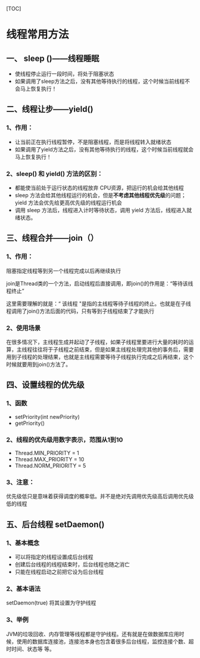 [TOC]

# 线程常用方法

## 一、 sleep ()——线程睡眠

- 使线程停止运行一段时间，将处于阻塞状态
- 如果调用了sleep方法之后，没有其他等待执行的线程，这个时候当前线程不会马上恢复执行！



## 二、线程让步——yield()  

###   1、作用：

- 让当前正在执行线程暂停，不是阻塞线程，而是将线程转入就绪状态
- 如果调用了yield方法之后，没有其他等待执行的线程，这个时候当前线程就会马上恢复执行！

### 2、sleep() 和 yield() 方法的区别：

- 都能使当前处于运行状态的线程放弃 CPU资源，把运行的机会给其他线程
- sleep 方法会给其他线程运行的机会，但是**不考虑其他线程优先级**的问题；yield 方法会优先给更高优先级的线程运行机会
- 调用 sleep 方法后，线程进入计时等待状态，调用 yield 方法后，线程进入就绪状态。



## 三、线程合并——join（）  

###   1、作用：  

阻塞指定线程等到另一个线程完成以后再继续执行

join是Thread类的一个方法，启动线程后直接调用，即join()的作用是：“等待该线程终止”

这里需要理解的就是：“ 该线程 "是指的主线程等待子线程的终止。也就是在子线程调用了join()方法后面的代码，只有等到子线程结束了才能执行

###   2、使用场景  

在很多情况下，主线程生成并起动了子线程，如果子线程里要进行大量的耗时的运算，主线程往往将于子线程之前结束，但是如果主线程处理完其他的事务后，需要用到子线程的处理结果，也就是主线程需要等待子线程执行完成之后再结束，这个时候就要用到join()方法了。



## 四、设置线程的优先级  

### 1、函数

- setPriority(int newPriority)
- getPriority()

### 2、线程的优先级用数字表示，范围从1到10

- Thread.MIN_PRIORITY = 1
- Thread.MAX_PRIORITY = 10
- Thread.NORM_PRIORITY = 5

### 3、注意：

优先级低只是意味着获得调度的概率低。并不是绝对先调用优先级高后调用优先级低的线程



##  五、后台线程 setDaemon()  

### 1、基本概念

- 可以将指定的线程设置成后台线程
- 创建后台线程的线程结束时，后台线程也随之消亡
- 只能在线程启动之前把它设为后台线程

### 2、基本语法

setDaemon(true) 将其设置为守护线程

### 3、举例

JVM的垃圾回收、内存管理等线程都是守护线程。还有就是在做数据库应用时候，使用的数据库连接池，连接池本身也包含着很多后台线程，监控连接个数、超时时间、状态等	等。